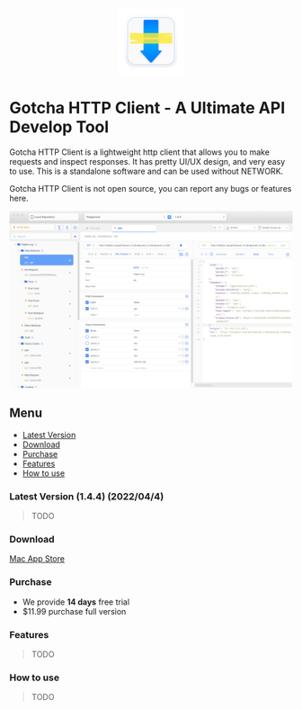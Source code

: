 <p align="center">
  <img src="images/logo.png" width="120" height="120" />
</p>

# Gotcha HTTP Client - A Ultimate API Develop Tool

Gotcha HTTP Client is a lightweight http client that allows you to make requests and inspect responses. It has pretty UI/UX design, and very easy to use. This is a standalone software and can be used without NETWORK.

Gotcha HTTP Client is not open source, you can report any bugs or features here.

![img](images/preview.png)

## Menu 

- [Latest Version](#latest_version)
- [Download](#Download)
- [Purchase](#Purchase)
- [Features](#Features)
- [How to use](#usage)

<a name="latest_version"></a>
### Latest Version (1.4.4) (2022/04/4)

> TODO

### Download

[Mac App Store](https://apps.apple.com/cn/app/gotcha-http-client/id1524200727)

### Purchase

 - We provide **14 days** free trial
 - $11.99 purchase full version
 
### Features

> TODO

<a name="usage"></a>
### How to use

> TODO